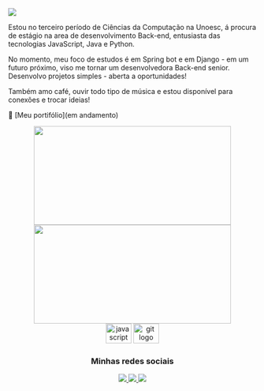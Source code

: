 <img src="https://www.canva.com/design/DAGBUNlMrdo/w4mE9wtkR0Pp_2bc7EilhQ/view?utm_content=DAGBUNlMrdo&utm_campaign=designshare&utm_medium=link&utm_source=editor" >


Estou no terceiro período de Ciências da Computação na Unoesc, á procura de estágio na area de desenvolvimento Back-end, entusiasta das tecnologias JavaScript, Java e Python. 

No momento, meu foco de estudos é em Spring bot e em Django - em um futuro próximo, viso me tornar um desenvolvedora Back-end senior.
Desenvolvo projetos simples - aberta a oportunidades!

Também amo café, ouvir todo tipo de música e estou disponível para conexões e trocar ideias!

📌 [Meu portifólio](em andamento)

<div align="center">

 <div>
   <img height="200px" width="400px" src="https://github-readme-stats.vercel.app/api?username=BarbaraBatisttella&show_icons=true&include_all_commits=true&count_private=true&hide_border=true&title_color=66cc00&icon_color=66cc00&text_color=c9d1d9&bg_color=0d1117"/>
   <img height="200px" width="400px" src="https://github-readme-stats.vercel.app/api/top-langs/?username=BarbaraBatisttella&layout=compact&langs_count=7&hide_border=true&title_color=fff&icon_color=66cc00&text_color=fff&bg_color=0d1117"/>
 </div>
 

 <img src="https://cdn.jsdelivr.net/gh/devicons/devicon/icons/javascript/javascript-original.svg" height="40" width="52" alt="javascript logo" />
 <img src="https://cdn.jsdelivr.net/gh/devicons/devicon/icons/git/git-original.svg" height="40" width="52" alt="git logo" />
 

 ### Minhas redes sociais
 
 <a href="https://linkedin.com/in/lucyanovidio">
   <img src="https://img.shields.io/badge/LinkedIn-0077B5?style=for-the-badge&logo=linkedin&logoColor=white" />
 </a>

 <a href="https://instagram.com/barbara_batisttella">
   <img src="https://img.shields.io/badge/Instagram-E4405F?style=for-the-badge&logo=instagram&logoColor=white" />
 </a>
 <a href="https://api.whatsapp.com/send?phone=5549991328033&text=E%20aí!%20Vim%20do%20teu%20Github.%20Bora%20bater%20um%20papo?">
   <img src="https://img.shields.io/badge/WhatsApp-25D366?style=for-the-badge&logo=whatsapp&logoColor=white" />
 </a>

 
</div>
  
  
